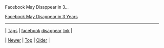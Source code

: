 <!--
title: Facebook May Disappear in 3 Years
date: 2020-06-28T15:27:00.262Z
tags: facebook, disappear, link
-->


Facebook May Disappear in 3...

[Facebook May Disappear in 3 Years](http://shine.yahoo.com/work-money/facebook-may-disappear-3-years-190600861.html)

<!--BOTTOM-POST-NAVIGATION-->
---

| [Tags](tags.md) | [facebook](tag-facebook.md) [disappear](tag-disappear.md) [link](tag-link.md) |

| [Newer](75360366878.md) | [Top](index.md) | [Older](75360897692.md) |